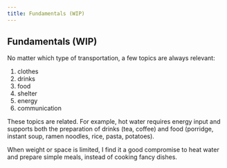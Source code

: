 ```yaml
---
title: Fundamentals (WIP)
---
```

## Fundamentals (WIP)

No matter which type of transportation, a few topics are always relevant:

1. clothes
1. drinks
1. food
1. shelter
1. energy
1. communication

These topics are related. For example, hot water requires energy input and supports both the preparation of drinks (tea, coffee) and food (porridge, instant soup, ramen noodles, rice, pasta, potatoes).

When weight or space is limited, I find it a good compromise to heat water and prepare simple meals, instead of cooking fancy dishes.
